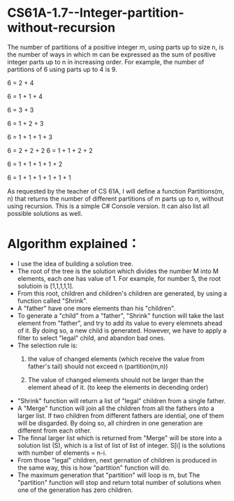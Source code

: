 # CS61A-1.7--Integer-partition-without-recursion
The number of partitions of a positive integer m, using parts up to size n, 
is the number of ways in which m can be expressed as the sum of positive integer 
parts up to n in increasing order. 
For example, the number of partitions of 6 using parts up to 4 is 9.  

6 = 2 + 4 

6 = 1 + 1 + 4 

6 = 3 + 3 

6 = 1 + 2 + 3 

6 = 1 + 1 + 1 + 3 

6 = 2 + 2 + 2 6 = 1 + 1 + 2 + 2 

6 = 1 + 1 + 1 + 1 + 2 

6 = 1 + 1 + 1 + 1 + 1 + 1 

As requested by the teacher of CS 61A, I will define a function Partitions(m, n) that returns the number of different partitions of m 
parts up to n, without using recursion. This is a simple C# Console version. It can also list all possible solutions as well.

<h1>Algorithm explained：</h1>
<ul>
<li>I use the idea of building a solution tree.</li>

<li>The root of the tree is the solution which divides the number M into M elements, each one has value of 1. For example, for number 5, the root solutioin is [1,1,1,1,1].</li>

<li>From this root, children and children's children are generated, by using a function called "Shrink".</li>

<li>A "father" have one more elements than his "children".</li>

<li>To generate a "child" from a "father", "Shrink" function will take the last element from "father", and try to add its value to every elemnets ahead of it. By doing so, a new child is generated. However, we have to apply a filter to select "legal" child, and abandon bad ones. </li>

<li>The selection rule is: 
  
1. the value of changed elements (which receive the value from father's tail) should not exceed n (partition(m,n))

2. The value of changed elements should not be larger than the element ahead of it. (to keep the elements in decending order)</li>

<li>"Shrink" function will return a list of "legal" children from a single father.</li>

<li>A "Merge" function will join all the children from all the fathers into a larger list. If two children from different fathers are idential, one of them will be disgarded. By doing so, all chirdren in one generation are different from each other. </li>

<li>The finnal larger list which is returned from "Merge" will be store into a solution list (S), which is a list of list of list of integer. S[i] is the solutions with number of elements = n-i. </li>

<li>From those "legal" children, next gernation of children is produced in the same way, this is how "partition" function will do. </li>

<li>The maximum generation that "partition" will loop is m, but The "partition" function will stop and return total number of solutions when one of the generation has zero children.</li>
</ul>
